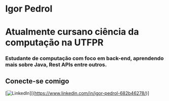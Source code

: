 # Igor Pedrol



#  Atualmente cursano ciência da computação na UTFPR

### Estudante de computação com foco em back-end, aprendendo mais sobre Java, Rest APIs entre outros.

## Conecte-se comigo

[![LinkedIn](https://img.shields.io/badge/LinkedIn-000?style=for-the-badge&logo=linkedin&logoColor=blue)][(https://www.linkedin.com/in/igor-pedrol-682b46278/)]
